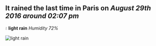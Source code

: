 ## It rained the last time in Paris on *August 29th 2016 around 02:07 pm*
💧  **light rain** *Humidity 72%*

![light rain](http://openweathermap.org/img/w/10d.png)
